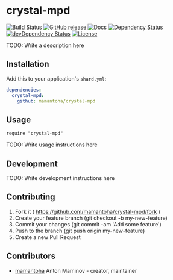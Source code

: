 # crystal-mpd

[![Build Status](http://img.shields.io/travis/mamantoha/crystal-mpd.svg?style=flat)](https://travis-ci.org/mamantoha/crystal-mpd)
[![GitHub release](https://img.shields.io/github/release/mamantoha/crystal-mpd.svg)](https://github.com/mamantoha/crystal-mpd/releases)
[![Docs](https://img.shields.io/badge/docs-available-brightgreen.svg)](https://mamantoha.github.io/crystal-mpd/)
[![Dependency Status](https://shards.rocks/badge/github/mamantoha/crystal-mpd/status.svg)](https://shards.rocks/github/mamantoha/crystal-mpd)
[![devDependency Status](https://shards.rocks/badge/github/mamantoha/crystal-mpd/dev_status.svg)](https://shards.rocks/github/mamantoha/crystal-mpd)
[![License](https://img.shields.io/github/license/mamantoha/crystal-mpd.svg)](https://github.com/mamantoha/crystal-mpd/blob/master/LICENSE)

TODO: Write a description here

## Installation

Add this to your application's `shard.yml`:

```yaml
dependencies:
  crystal-mpd:
    github: mamantoha/crystal-mpd
```

## Usage

```crystal
require "crystal-mpd"
```

TODO: Write usage instructions here

## Development

TODO: Write development instructions here

## Contributing

1. Fork it ( https://github.com/mamantoha/crystal-mpd/fork )
2. Create your feature branch (git checkout -b my-new-feature)
3. Commit your changes (git commit -am 'Add some feature')
4. Push to the branch (git push origin my-new-feature)
5. Create a new Pull Request

## Contributors

- [mamantoha](https://github.com/mamantoha) Anton Maminov - creator, maintainer
